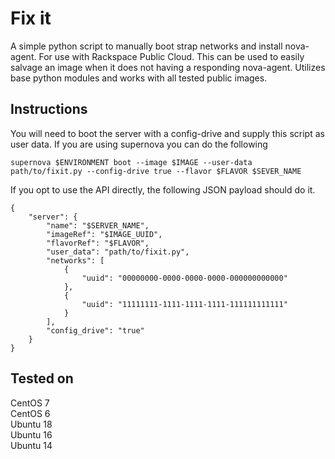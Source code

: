 # Fix it

A simple python script to manually boot strap networks and install nova-agent. For use with Rackspace Public Cloud. This can be used to easily salvage an image when it does not having a responding nova-agent.
Utilizes base python modules and works with all tested public images.

## Instructions
You will need to boot the server with a config-drive and supply this script as user data. If you are using supernova you can do the following
```
supernova $ENVIRONMENT boot --image $IMAGE --user-data path/to/fixit.py --config-drive true --flavor $FLAVOR $SEVER_NAME
```
If you opt to use the API directly, the following JSON payload should do it.
```
{
    "server": {
        "name": "$SERVER_NAME",
        "imageRef": "$IMAGE_UUID",
        "flavorRef": "$FLAVOR",
        "user_data": "path/to/fixit.py",
        "networks": [
            {
                "uuid": "00000000-0000-0000-0000-000000000000"
            },
            {
                "uuid": "11111111-1111-1111-1111-111111111111"
            }
        ],
        "config_drive": "true"
    }
}
```

## Tested on
CentOS 7  
CentOS 6  
Ubuntu 18  
Ubuntu 16  
Ubuntu 14  
